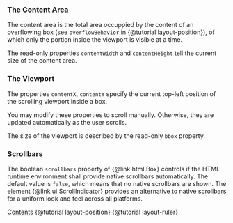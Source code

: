 ### The Content Area

The content area is the total area occuppied by the content of an overflowing box
(see `overflowBehavior` in {@tutorial layout-position}), of which
only the portion inside the viewport is visible at a time.

The read-only properties `contentWidth` and `contentHeight` tell the current
size of the content area.

### The Viewport

The properties `contentX`, `contentY` specify the current top-left position of the
scrolling viewport inside a box.

You may modify these properties to scroll manually. Otherwise, they
are updated automatically as the user scrolls.

The size of the viewport is described by the read-only `bbox` property.

### Scrollbars

The boolean `scrollbars` property of {@link html.Box} controls if the HTML runtime
environment shall provide native scrollbars automatically. The default value is `false`,
which means that no native scrollbars are shown. The element {@link ui.ScrollIndicator}
provides an alternative to native scrollbars for a uniform look and feel across all
platforms.

<div class="navstrip">
<span class="go-home"><a href="index.html">Contents</a></span>
<span class="go-previous">{@tutorial layout-position}</span>
<span class="go-next">{@tutorial layout-ruler}</span>
</div>
